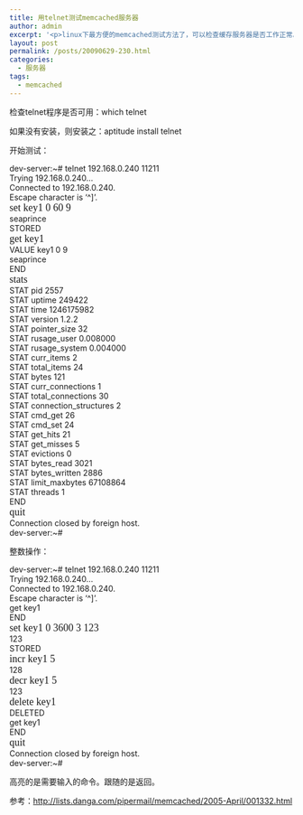 ```yaml
---
title: 用telnet测试memcached服务器
author: admin
excerpt: '<p>linux下最方便的memcached测试方法了，可以检查缓存服务器是否工作正常。</p>'
layout: post
permalink: /posts/20090629-230.html
categories:
  - 服务器
tags:
  - memcached
---
```

检查telnet程序是否可用：which telnet

如果没有安装，则安装之：aptitude install telnet

开始测试：

dev-server:~# telnet 192.168.0.240 11211  
Trying 192.168.0.240&#8230;  
Connected to 192.168.0.240.  
Escape character is &#8216;^]&#8217;.  
<span style="font-size: large;"><span style="font-family: Tahoma;">set key1 0 60 9</span></span>  
seaprince  
STORED  
<span style="font-family: Tahoma;"><span style="font-size: large;">get key1</span></span>  
VALUE key1 0 9  
seaprince  
END  
<span style="font-size: large;"><span style="font-family: Tahoma;">stats</span></span>  
STAT pid 2557  
STAT uptime 249422  
STAT time 1246175982  
STAT version 1.2.2  
STAT pointer_size 32  
STAT rusage_user 0.008000  
STAT rusage_system 0.004000  
STAT curr_items 2  
STAT total_items 24  
STAT bytes 121  
STAT curr_connections 1  
STAT total_connections 30  
STAT connection_structures 2  
STAT cmd_get 26  
STAT cmd_set 24  
STAT get_hits 21  
STAT get_misses 5  
STAT evictions 0  
STAT bytes_read 3021  
STAT bytes_written 2886  
STAT limit_maxbytes 67108864  
STAT threads 1  
END  
<span style="font-size: large;"><span style="font-family: Tahoma;">quit</span></span>  
Connection closed by foreign host.  
dev-server:~#

整数操作：

dev-server:~# telnet 192.168.0.240 11211  
Trying 192.168.0.240&#8230;  
Connected to 192.168.0.240.  
Escape character is &#8216;^]&#8217;.  
get key1  
END  
<span style="font-size: large;"><span style="font-family: Tahoma;">set key1 0 3600 3 123</span></span>  
123  
STORED  
<span style="font-size: large;"><span style="font-family: Tahoma;">incr key1 5</span></span>  
128  
<span style="font-size: large;"><span style="font-family: Tahoma;">decr key1 5</span></span>  
123  
<span style="font-family: Tahoma;"><span style="font-size: large;">delete key1</span></span>  
DELETED  
get key1  
END  
<span style="font-size: large;"><span style="font-family: Tahoma;">quit</span></span>  
Connection closed by foreign host.  
dev-server:~#

高亮的是需要输入的命令。跟随的是返回。

参考：<http://lists.danga.com/pipermail/memcached/2005-April/001332.html>

&nbsp;